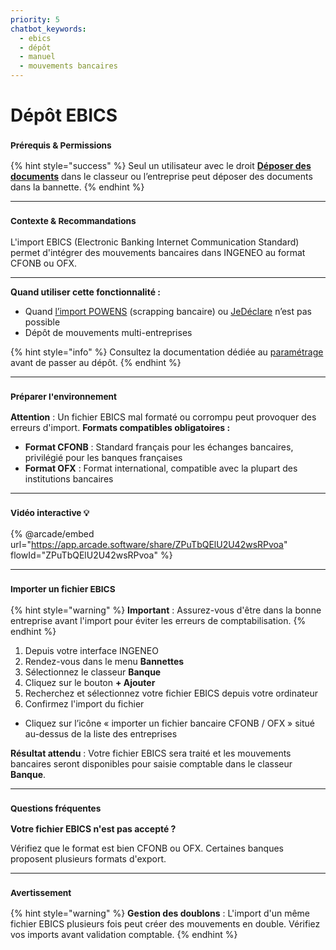 ```yaml
---
priority: 5
chatbot_keywords: 
  - ebics
  - dépôt
  - manuel
  - mouvements bancaires
---
```


# Dépôt EBICS

### <sup>**Prérequis & Permissions**</sup>

{% hint style="success" %}
Seul un utilisateur avec le droit [**Déposer des documents**](../../administration/detail-des-droits.md) dans le classeur ou l’entreprise peut déposer des documents dans la bannette.
{% endhint %}

***

### <sup>**Contexte & Recommandations**</sup>

L'import EBICS (Electronic Banking Internet Communication Standard) permet d'intégrer des mouvements bancaires dans INGENEO au format CFONB ou OFX.

***

**Quand utiliser cette fonctionnalité :**

* Quand [l’import POWENS](broken-reference/) (scrapping bancaire) ou [JeDéclare](../connecteurs-tiers/parametrage-jedeclare.md) n’est pas possible
* Dépôt de mouvements multi-entreprises

{% hint style="info" %}
Consultez la documentation dédiée au [paramétrage](parametrage-ebics.md) avant de passer au dépôt.
{% endhint %}

***

### <sup>**Préparer l'environnement**</sup>

**Attention** : Un fichier EBICS mal formaté ou corrompu peut provoquer des erreurs d'import. **Formats compatibles obligatoires :**

* **Format CFONB** : Standard français pour les échanges bancaires, privilégié pour les banques françaises
* **Format OFX** : Format international, compatible avec la plupart des institutions bancaires

***

### <sup>Vidéo interactive 💡</sup>

{% @arcade/embed url="https://app.arcade.software/share/ZPuTbQElU2U42wsRPvoa" flowId="ZPuTbQElU2U42wsRPvoa" %}

***

### <sup>**Importer un fichier EBICS**</sup>

{% hint style="warning" %}
**Important** : Assurez-vous d'être dans la bonne entreprise avant l'import pour éviter les erreurs de comptabilisation.
{% endhint %}

1. Depuis votre interface INGENEO
2. Rendez-vous dans le menu **Bannettes**
3. Sélectionnez le classeur **Banque**
4. Cliquez sur le bouton **+ Ajouter**
5. Recherchez et sélectionnez votre fichier EBICS depuis votre ordinateur
6. Confirmez l'import du fichier

* Cliquez sur l’icône « importer un fichier bancaire CFONB / OFX » situé au-dessus de la liste des entreprises

**Résultat attendu** : Votre fichier EBICS sera traité et les mouvements bancaires seront disponibles pour saisie comptable dans le classeur **Banque**.

***

### <sup>**Questions fréquentes**</sup>

**Votre fichier EBICS n'est pas accepté ?**

Vérifiez que le format est bien CFONB ou OFX. Certaines banques proposent plusieurs formats d'export.

***

### <sup>**Avertissement**</sup>

{% hint style="warning" %}
**Gestion des doublons** : L'import d'un même fichier EBICS plusieurs fois peut créer des mouvements en double. Vérifiez vos imports avant validation comptable.
{% endhint %}
